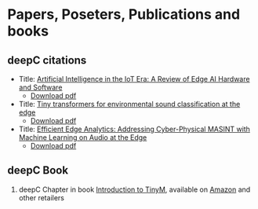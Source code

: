 # Papers, Poseters, Publications and books

## deepC citations

- Title: [Artificial Intelligence in the IoT Era: A Review of Edge AI Hardware and Software](https://ieeexplore.ieee.org/abstract/document/9770931/) 
  - [Download pdf](https://fruct.org/publications/fruct31/files/Sip.pdf)
- Title: [Tiny transformers for environmental sound classification at the edge](https://arxiv.org/abs/2103.12157) 
  - [Download pdf](https://arxiv.org/pdf/2103.12157)
- Title: [Efficient Edge Analytics: Addressing Cyber-Physical MASINT with Machine Learning on Audio at the Edge](https://repository.lib.fit.edu/handle/11141/3223)
  - [Download pdf](https://repository.lib.fit.edu/bitstream/handle/11141/3223/ELLIOTT-DISSERTATION-2020.pdf?sequence=1&isAllowed=y)

## deepC Book
1. deepC Chapter in book [Introduction to TinyM](http://thetinymlbook.com/), available on [Amazon](https://www.amazon.com/dp/B0B662D7ZW/) and other retailers
